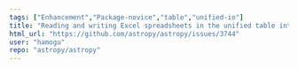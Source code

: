 ```yaml
---
tags: ["Enhancement","Package-novice","table","unified-io"]
title: "Reading and writing Excel spreadsheets in the unified table interface"
html_url: "https://github.com/astropy/astropy/issues/3744"
user: "hamogu"
repo: "astropy/astropy"
---
```


